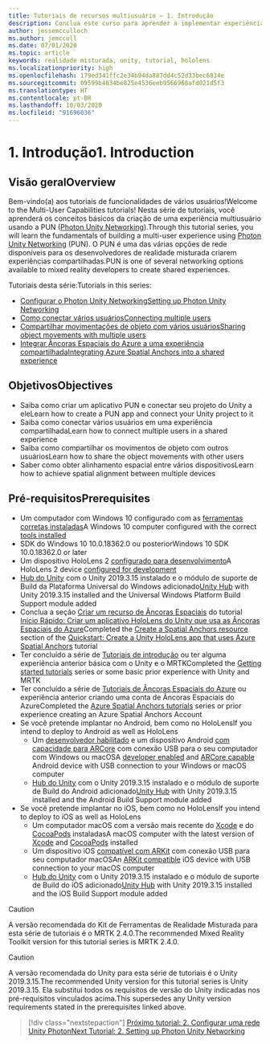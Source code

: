 ```yaml
---
title: Tutoriais de recursos multiusuário – 1. Introdução
description: Conclua este curso para aprender a implementar experiências compartilhadas de vários usuários em um aplicativo do HoloLens 2.
author: jessemcculloch
ms.author: jemccull
ms.date: 07/01/2020
ms.topic: article
keywords: realidade misturada, unity, tutorial, hololens
ms.localizationpriority: high
ms.openlocfilehash: 179ed341ffc2e34b94da887dd4c52d33bec6834e
ms.sourcegitcommit: 09599b4034be825e4536eeb9566968afd021d5f3
ms.translationtype: HT
ms.contentlocale: pt-BR
ms.lasthandoff: 10/03/2020
ms.locfileid: "91696036"
---
```

# <a name="1-introduction"></a><span data-ttu-id="b392e-105">1. Introdução</span><span class="sxs-lookup"><span data-stu-id="b392e-105">1. Introduction</span></span>

## <a name="overview"></a><span data-ttu-id="b392e-106">Visão geral</span><span class="sxs-lookup"><span data-stu-id="b392e-106">Overview</span></span>

<span data-ttu-id="b392e-107">Bem-vindo(a) aos tutoriais de funcionalidades de vários usuários!</span><span class="sxs-lookup"><span data-stu-id="b392e-107">Welcome to the Multi-User Capabilities tutorials!</span></span> <span data-ttu-id="b392e-108">Nesta série de tutoriais, você aprenderá os conceitos básicos da criação de uma experiência multiusuário usando a PUN (<a href="https://www.photonengine.com/PUN" target="_blank">Photon Unity Networking</a>).</span><span class="sxs-lookup"><span data-stu-id="b392e-108">Through this tutorial series, you will learn the fundamentals of building a multi-user experience using <a href="https://www.photonengine.com/PUN" target="_blank">Photon Unity Networking</a> (PUN).</span></span> <span data-ttu-id="b392e-109">O PUN é uma das várias opções de rede disponíveis para os desenvolvedores de realidade misturada criarem experiências compartilhadas.</span><span class="sxs-lookup"><span data-stu-id="b392e-109">PUN is one of several networking options available to mixed reality developers to create shared experiences.</span></span>

<span data-ttu-id="b392e-110">Tutoriais desta série:</span><span class="sxs-lookup"><span data-stu-id="b392e-110">Tutorials in this series:</span></span>

* [<span data-ttu-id="b392e-111">Configurar o Photon Unity Networking</span><span class="sxs-lookup"><span data-stu-id="b392e-111">Setting up Photon Unity Networking</span></span>](mr-learning-sharing-02.md)
* [<span data-ttu-id="b392e-112">Como conectar vários usuários</span><span class="sxs-lookup"><span data-stu-id="b392e-112">Connecting multiple users</span></span>](mr-learning-sharing-03.md)
* [<span data-ttu-id="b392e-113">Compartilhar movimentações de objeto com vários usuários</span><span class="sxs-lookup"><span data-stu-id="b392e-113">Sharing object movements with multiple users</span></span>](mr-learning-sharing-04.md)
* [<span data-ttu-id="b392e-114">Integrar Âncoras Espaciais do Azure a uma experiência compartilhada</span><span class="sxs-lookup"><span data-stu-id="b392e-114">Integrating Azure Spatial Anchors into a shared experience</span></span>](mr-learning-sharing-05.md)

## <a name="objectives"></a><span data-ttu-id="b392e-115">Objetivos</span><span class="sxs-lookup"><span data-stu-id="b392e-115">Objectives</span></span>

* <span data-ttu-id="b392e-116">Saiba como criar um aplicativo PUN e conectar seu projeto do Unity a ele</span><span class="sxs-lookup"><span data-stu-id="b392e-116">Learn how to create a PUN app and connect your Unity project to it</span></span>
* <span data-ttu-id="b392e-117">Saiba como conectar vários usuários em uma experiência compartilhada</span><span class="sxs-lookup"><span data-stu-id="b392e-117">Learn how to connect multiple users in a shared experience</span></span>
* <span data-ttu-id="b392e-118">Saiba como compartilhar os movimentos de objeto com outros usuários</span><span class="sxs-lookup"><span data-stu-id="b392e-118">Learn how to share the object movements with other users</span></span>
* <span data-ttu-id="b392e-119">Saber como obter alinhamento espacial entre vários dispositivos</span><span class="sxs-lookup"><span data-stu-id="b392e-119">Learn how to achieve spatial alignment between multiple devices</span></span>

## <a name="prerequisites"></a><span data-ttu-id="b392e-120">Pré-requisitos</span><span class="sxs-lookup"><span data-stu-id="b392e-120">Prerequisites</span></span>

* <span data-ttu-id="b392e-121">Um computador com Windows 10 configurado com as [ferramentas corretas instaladas](../../install-the-tools.md)</span><span class="sxs-lookup"><span data-stu-id="b392e-121">A Windows 10 computer configured with the correct [tools installed](../../install-the-tools.md)</span></span>
* <span data-ttu-id="b392e-122">SDK do Windows 10 10.0.18362.0 ou posterior</span><span class="sxs-lookup"><span data-stu-id="b392e-122">Windows 10 SDK 10.0.18362.0 or later</span></span>
* <span data-ttu-id="b392e-123">Um dispositivo HoloLens 2 [configurado para desenvolvimento](../../platform-capabilities-and-apis/using-visual-studio.md#enabling-developer-mode)</span><span class="sxs-lookup"><span data-stu-id="b392e-123">A HoloLens 2 device [configured for development](../../platform-capabilities-and-apis/using-visual-studio.md#enabling-developer-mode)</span></span>
* <span data-ttu-id="b392e-124"><a href="https://docs.unity3d.com/Manual/GettingStartedInstallingHub.html" target="_blank">Hub do Unity</a> com o Unity 2019.3.15 instalado e o módulo de suporte de Build da Plataforma Universal do Windows adicionado</span><span class="sxs-lookup"><span data-stu-id="b392e-124"><a href="https://docs.unity3d.com/Manual/GettingStartedInstallingHub.html" target="_blank">Unity Hub</a> with Unity 2019.3.15 installed and the Universal Windows Platform Build Support module added</span></span>
* <span data-ttu-id="b392e-125">Conclua a seção [Criar um recurso de Âncoras Espaciais](https://docs.microsoft.com/azure/spatial-anchors/quickstarts/get-started-unity-hololens#create-a-spatial-anchors-resource) do tutorial [Início Rápido: Criar um aplicativo HoloLens do Unity que usa as Âncoras Espaciais do Azure](https://docs.microsoft.com/azure/spatial-anchors/quickstarts/get-started-unity-hololens)</span><span class="sxs-lookup"><span data-stu-id="b392e-125">Completed the [Create a Spatial Anchors resource](https://docs.microsoft.com/azure/spatial-anchors/quickstarts/get-started-unity-hololens#create-a-spatial-anchors-resource) section of the [Quickstart: Create a Unity HoloLens app that uses Azure Spatial Anchors](https://docs.microsoft.com/azure/spatial-anchors/quickstarts/get-started-unity-hololens) tutorial</span></span>
* <span data-ttu-id="b392e-126">Ter concluído a série de [Tutoriais de introdução](mr-learning-base-01.md) ou ter alguma experiência anterior básica com o Unity e o MRTK</span><span class="sxs-lookup"><span data-stu-id="b392e-126">Completed the [Getting started tutorials](mr-learning-base-01.md) series or some basic prior experience with Unity and MRTK</span></span>
* <span data-ttu-id="b392e-127">Ter concluído a série de [Tutoriais de Âncoras Espaciais do Azure](mr-learning-asa-01.md) ou experiência anterior criando uma conta de Âncoras Espaciais do Azure</span><span class="sxs-lookup"><span data-stu-id="b392e-127">Completed the [Azure Spatial Anchors tutorials](mr-learning-asa-01.md) series or prior experience creating an Azure Spatial Anchors Account</span></span>
* <span data-ttu-id="b392e-128">Se você pretende implantar no Android, bem como no HoloLens</span><span class="sxs-lookup"><span data-stu-id="b392e-128">If you intend to deploy to Android as well as HoloLens</span></span>
  * <span data-ttu-id="b392e-129">Um <a href="https://developer.android.com/studio/debug/dev-options" target="_blank">desenvolvedor habilitado</a> e um dispositivo Android <a href="https://developers.google.com/ar/discover/supported-devices" target="_blank">com capacidade para ARCore</a> com conexão USB para o seu computador com Windows ou macOS</span><span class="sxs-lookup"><span data-stu-id="b392e-129">A <a href="https://developer.android.com/studio/debug/dev-options" target="_blank">developer enabled</a> and <a href="https://developers.google.com/ar/discover/supported-devices" target="_blank">ARCore capable</a> Android device with USB connection to your Windows or macOS computer</span></span>
  * <span data-ttu-id="b392e-130"><a href="https://docs.unity3d.com/Manual/GettingStartedInstallingHub.html" target="_blank">Hub do Unity</a> com o Unity 2019.3.15 instalado e o módulo de suporte de Build do Android adicionado</span><span class="sxs-lookup"><span data-stu-id="b392e-130"><a href="https://docs.unity3d.com/Manual/GettingStartedInstallingHub.html" target="_blank">Unity Hub</a> with Unity 2019.3.15 installed and the Android Build Support module added</span></span>
* <span data-ttu-id="b392e-131">Se você pretende implantar no iOS, bem como no HoloLens</span><span class="sxs-lookup"><span data-stu-id="b392e-131">If you intend to deploy to iOS as well as HoloLens</span></span>
  * <span data-ttu-id="b392e-132">Um computador macOS com a versão mais recente do <a href="https://geo.itunes.apple.com/us/app/xcode/id497799835?mt=12" target="_blank">Xcode</a> e do <a href="https://cocoapods.org" target="_blank">CocoaPods</a> instaladas</span><span class="sxs-lookup"><span data-stu-id="b392e-132">A macOS computer with the latest version of <a href="https://geo.itunes.apple.com/us/app/xcode/id497799835?mt=12" target="_blank">Xcode</a> and <a href="https://cocoapods.org" target="_blank">CocoaPods</a> installed</span></span>
  * <span data-ttu-id="b392e-133">Um dispositivo iOS <a href="https://developer.apple.com/documentation/arkit/verifying_device_support_and_user_permission" target="_blank">compatível com ARKit</a> com conexão USB para seu computador macOS</span><span class="sxs-lookup"><span data-stu-id="b392e-133">An <a href="https://developer.apple.com/documentation/arkit/verifying_device_support_and_user_permission" target="_blank">ARKit compatible</a> iOS device with USB connection to your macOS computer</span></span>
  * <span data-ttu-id="b392e-134"><a href="https://docs.unity3d.com/Manual/GettingStartedInstallingHub.html" target="_blank">Hub do Unity</a> com o Unity 2019.3.15 instalado e o módulo de suporte de Build do iOS adicionado</span><span class="sxs-lookup"><span data-stu-id="b392e-134"><a href="https://docs.unity3d.com/Manual/GettingStartedInstallingHub.html" target="_blank">Unity Hub</a> with Unity 2019.3.15 installed and the iOS Build Support module added</span></span>

> [!CAUTION]
> <span data-ttu-id="b392e-135">A versão recomendada do Kit de Ferramentas de Realidade Misturada para esta série de tutoriais é o MRTK 2.4.0.</span><span class="sxs-lookup"><span data-stu-id="b392e-135">The recommended Mixed Reality Toolkit version for this tutorial series is MRTK 2.4.0.</span></span>

> [!CAUTION]
> <span data-ttu-id="b392e-136">A versão recomendada do Unity para esta série de tutoriais é o Unity 2019.3.15.</span><span class="sxs-lookup"><span data-stu-id="b392e-136">The recommended Unity version for this tutorial series is Unity 2019.3.15.</span></span> <span data-ttu-id="b392e-137">Ela substitui todos os requisitos de versão do Unity indicadas nos pré-requisitos vinculados acima.</span><span class="sxs-lookup"><span data-stu-id="b392e-137">This supersedes any Unity version requirements stated in the prerequisites linked above.</span></span>

> [!div class="nextstepaction"]
> [<span data-ttu-id="b392e-138">Próximo tutorial: 2. Configurar uma rede Unity Photon</span><span class="sxs-lookup"><span data-stu-id="b392e-138">Next Tutorial: 2. Setting up Photon Unity Networking</span></span>](mr-learning-sharing-02.md)

